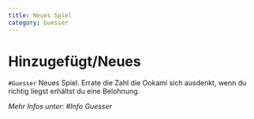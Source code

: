 ```yaml
---
title: Neues Spiel
category: Guesser
---
```


# Hinzugefügt/Neues

`#Guesser` Neues Spiel. Errate die Zahl die Ookami sich ausdenkt, wenn du richtig liegst erhältst du eine Belohnung.

*Mehr Infos unter: #Info Guesser*